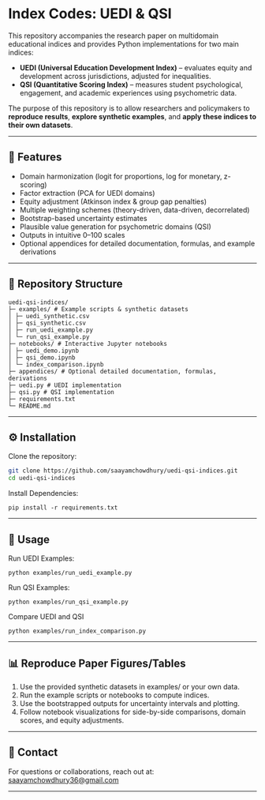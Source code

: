 # Index Codes: UEDI & QSI

This repository accompanies the research paper on multidomain educational indices and provides Python implementations for two main indices:

- **UEDI (Universal Education Development Index)** – evaluates equity and development across jurisdictions, adjusted for inequalities.
- **QSI (Quantitative Scoring Index)** – measures student psychological, engagement, and academic experiences using psychometric data.

The purpose of this repository is to allow researchers and policymakers to **reproduce results**, **explore synthetic examples**, and **apply these indices to their own datasets**.

---

## 🧩 Features

- Domain harmonization (logit for proportions, log for monetary, z-scoring)  
- Factor extraction (PCA for UEDI domains)  
- Equity adjustment (Atkinson index & group gap penalties)  
- Multiple weighting schemes (theory-driven, data-driven, decorrelated)  
- Bootstrap-based uncertainty estimates  
- Plausible value generation for psychometric domains (QSI)  
- Outputs in intuitive 0–100 scales  
- Optional appendices for detailed documentation, formulas, and example derivations  

---

## 📂 Repository Structure
```
uedi-qsi-indices/
├─ examples/ # Example scripts & synthetic datasets
│ ├─ uedi_synthetic.csv
│ ├─ qsi_synthetic.csv
│ ├─ run_uedi_example.py
│ └─ run_qsi_example.py
├─ notebooks/ # Interactive Jupyter notebooks
│ ├─ uedi_demo.ipynb
│ ├─ qsi_demo.ipynb
│ └─ index_comparison.ipynb
├─ appendices/ # Optional detailed documentation, formulas, derivations
├─ uedi.py # UEDI implementation
├─ qsi.py # QSI implementation
├─ requirements.txt
└─ README.md
```
---

## ⚙️ Installation

Clone the repository:

```bash
git clone https://github.com/saayamchowdhury/uedi-qsi-indices.git
cd uedi-qsi-indices
```
Install Dependencies: 
```
pip install -r requirements.txt
```
---

## 🏃 Usage

Run UEDI Examples:
```
python examples/run_uedi_example.py
```
Run QSI Examples:
```
python examples/run_qsi_example.py
```
Compare UEDI and QSI
```
python examples/run_index_comparison.py
```

---

## 📊 Reproduce Paper Figures/Tables

1. Use the provided synthetic datasets in examples/ or your own data.
2. Run the example scripts or notebooks to compute indices.
3. Use the bootstrapped outputs for uncertainty intervals and plotting.
4. Follow notebook visualizations for side-by-side comparisons, domain scores, and equity adjustments.

---

## 📧 Contact

For questions or collaborations, reach out at: saayamchowdhury36@gmail.com

---




